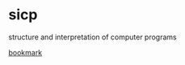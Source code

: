 sicp
====

structure and interpretation of computer programs

[bookmark](https://mitpress.mit.edu/sicp/full-text/book/book-Z-H-15.html#%_sec_2.2.3)
